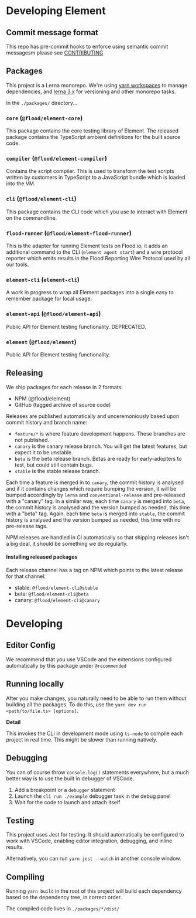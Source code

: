 # Developing Element

## Commit message format

This repo has pre-commit hooks to enforce using semantic commit messagesm please see [CONTRIBUTING](./CONTRIBUTING.md)

## Packages

This project is a Lerna monorepo. We're using [yarn workspaces](https://yarnpkg.com/en/docs/workspaces) to manage dependencies, and [lerna 3.x](https://github.com/lerna/lerna) for versioning and other monorepo tasks.

In the `./packages/` directory...

### `core` (`@flood/element-core`)

This package contains the core testing library of Element. The released package contains the TypeScript ambient definitions for the built source code.

### `compiler` (`@flood/element-compiler`)

Contains the script compiler. This is used to transform the test scripts written by customers in TypeScript to a JavaScript bundle which is loaded into the VM.

### `cli` (`@flood/element-cli`)

This package contains the CLI code which you use to interact with Element on the commandline.

### `flood-runner` (`@flood/element-flood-runner`)

This is the adapter for running Element tests on Flood.io, it adds an additional command to the CLI (`element agent start`) and a wire protocol reporter which emits results in the Flood Reporting Wire Protocol used by all our tools.

### `element-cli` (`element-cli`)

A work in progress to wrap all Element packages into a single easy to remember package for local usage.

### `element-api` (`@flood/element-api`)

Public API for Element testing functionality. DEPRECATED.

### `element` (`@flood/element`)

Public API for Element testing functionality.

## Releasing

We ship packages for each release in 2 formats:

- NPM (@flood/element)
- GitHub (tagged archive of source code)

Releases are published automatically and unceremoniously based upon commit history and branch name:

- `feature/*` is where feature development happens. These branches are not published.
- `canary` is the canary release branch. You will get the latest features, but expect it to be unstable.
- `beta` is the beta release branch. Betas are ready for early-adopters to test, but could still contain bugs.
- `stable` is the stable release branch.

Each time a feature is merged in to `canary`, the commit history is analysed and if it contains changes which require bumping the version, it will be bumped accordingly by `lerna` and `conventional-release` and pre-released with a "canary" tag. In a similar way, each time `canary` is merged into `beta`, the commit history is analysed and the version bumped as needed, this time with a "beta" tag. Again, each time `beta` is merged into `stable`, the commit history is analysed and the version bumped as needed, this time with no pre-release tags.

NPM releases are handled in CI automatically so that shipping releases isn't a big deal, it should be something we do regularly.

#### Installing released packages

Each release channel has a tag on NPM which points to the latest release for that channel:

- stable: `@flood/element-cli@stable`
- beta: `@flood/element-cli@beta`
- canary: `@flood/element-cli@canary`

# Developing

## Editor Config

We recommend that you use VSCode and the extensions configured automatically by this package under `@recommended`

## Running locally

After you make changes, you naturally need to be able to run them without building all the packages. To do this, use the `yarn dev run <path/to/file.ts> [options]`.

**Detail**

This invokes the CLI in development mode using `ts-node` to compile each project in real time. This might be slower than running natively.

## Debugging

You can of course throw `console.log()` statements everywhere, but a much better way is to use the built in debugger of VSCode.

1. Add a breakpoint or a `debugger` statement
2. Launch the `cli run ./example` debugger task in the debug panel
3. Wait for the code to launch and attach itself

## Testing

This project uses Jest for testing. It should automatically be configured to work with VSCode, enabling editor integration, debugging, and inline results.

Alternatively, you can run `yarn jest --watch` in another console window.

## Compiling

Running `yarn build` in the root of this project will build each dependency based on the dependency tree, in correct order.

The compiled code lives in `./packages/*/dist/`
